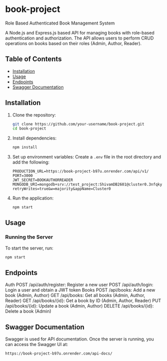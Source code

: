 # book-project
Role Based Authenticated Book Management System

A Node.js and Express.js based API for managing books with role-based authentication and authorization. The API allows users to perform CRUD operations on books based on their roles (Admin, Author, Reader).

## Table of Contents

- [Installation](#installation)
- [Usage](#usage)
- [Endpoints](#endpoints)
- [Swagger Documentation](#swagger-documentation)


## Installation

1. Clone the repository:
    ```bash
    git clone https://github.com/your-username/book-project.git
    cd book-project
    ```

2. Install dependencies:
    ```bash
    npm install
    ```

3. Set up environment variables:
    Create a `.env` file in the root directory and add the following:
    ```env
    PRODUCTION_URL=https://book-project-b97u.onrender.com/api/v1/
    PORT=3000
    JWT_SECRET=BOOKAUTHORREADER
    MONGODB_URI=mongodb+srv://test_project:ShivamDB2601@cluster0.3nfqkym.mongodb.net/books?retryWrites=true&w=majority&appName=Cluster0

    ```

4. Run the application:
    ```bash
    npm start
    ```

## Usage

### Running the Server

To start the server, run:
```bash
npm start
```

## Endpoints

Auth
POST /api/auth/register: Register a new user
POST /api/auth/login: Login a user and obtain a JWT token
Books
POST /api/books: Add a new book (Admin, Author)
GET /api/books: Get all books (Admin, Author, Reader)
GET /api/books/{id}: Get a book by ID (Admin, Author, Reader)
PUT /api/books/{id}: Update a book (Admin, Author)
DELETE /api/books/{id}: Delete a book (Admin)

## Swagger Documentation

Swagger is used for API documentation. Once the server is running, you can access the Swagger UI at:
```bash
https://book-project-b97u.onrender.com/api-docs/
```

